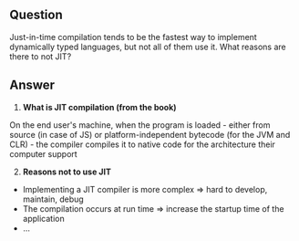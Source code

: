 ## Question

Just-in-time compilation tends to be the fastest way to implement dynamically typed languages, but not all of them use it. What reasons are there to not JIT?

## Answer

1. **What is JIT compilation (from the book)**

On the end user's machine, when the program is loaded - either from source (in case of JS) or platform-independent bytecode (for the JVM and CLR) - the compiler compiles it to native code for the architecture their computer support

2. **Reasons not to use JIT**

- Implementing a JIT compiler is more complex => hard to develop, maintain, debug
- The compilation occurs at run time => increase the startup time of the application
- ...
